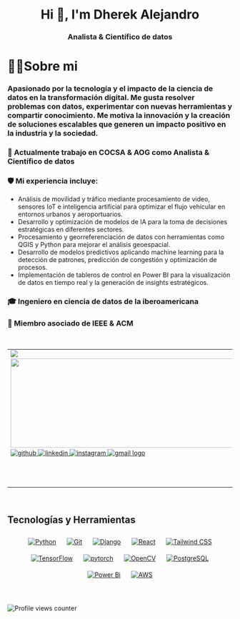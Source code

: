 <h1 align="center">Hi 👋, I'm Dherek Alejandro</h1>
<h3 align="center"> Analista & Científico de datos </h3>



<h1>👨‍💻Sobre mi</h1>

<h3> Apasionado por la tecnología y el impacto de la ciencia de datos en la transformación digital. Me gusta resolver problemas con datos, experimentar con nuevas herramientas y compartir conocimiento. Me motiva la innovación y la creación de soluciones escalables que generen un impacto positivo en la industria y la sociedad.</h3>

<h3>🔭 Actualmente trabajo en COCSA & AOG como Analista & Científico de datos </h3>
<h3>🛡 Mi experiencia incluye:</h3>
        <ul>
            <li>Análisis de movilidad y tráfico mediante procesamiento de video, sensores IoT e inteligencia artificial para optimizar el flujo vehicular en entornos urbanos y aeroportuarios.</li>
            <li>Desarrollo y optimización de modelos de IA para la toma de decisiones estratégicas en diferentes sectores.</li>
            <li>Procesamiento y georreferenciación de datos con herramientas como QGIS y Python para mejorar el análisis geoespacial.</li>
            <li>Desarrollo de modelos predictivos aplicando machine learning para la detección de patrones, predicción de congestión y optimización de procesos.</li>
            <li>Implementación de tableros de control en Power BI para la visualización de datos en tiempo real y la generación de insights estratégicos.</li>
        </ul>

<h3>🎓 Ingeniero en ciencia de datos de la iberoamericana</h3>
<h3>🤝 Miembro asociado de IEEE & ACM</h3>





<br/>  

<table width="100%">
        <tr>
        <td valign="top" width="60%">
        <img src="https://www.kaggle.com/static/images/site-logo.svg" height="40px"></img>        
<a href="https://www.kaggle.com/dherekalejandro">
       <img src="https://mai--kaggle-card--wdnwqn8bw5k9.code.run/dherekalejandro" width="500" height="200"></img>
 </a>
      <a href="https://github.com/dherekalejandro" target="_blank">
        <img src="https://img.shields.io/badge/github-%2324292e.svg?&style=for-the-badge&logo=github&logoColor=white" alt="github" style="margin-bottom: 5px;" />
      </a>
      <a href="https://linkedin.com/in/dherekalejandro" target="_blank">
        <img src="https://img.shields.io/badge/linkedin-%231E77B5.svg?&style=for-the-badge&logo=linkedin&logoColor=white" alt="linkedin" style="margin-bottom: 5px;" />
      </a>
      <a href="https://instagram.com/dherekalejandro" target="_blank">
        <img src="https://img.shields.io/badge/instagram-%23000000.svg?&style=for-the-badge&logo=instagram&logoColor=white" alt="instagram" style="margin-bottom: 5px;" />
      </a>
      <a href="mailto:dherek.alejandro@gmail.com">
          <img src="https://img.shields.io/static/v1?message=gmail&logo=gmail&label=dherekalejandro&color=D14836&logoColor=white&labelColor=&style=for-the-badge" alt="gmail logo" style="margin-bottom: 5px;"  />
      </a>
    </td>
    <td valign="top" width="40%" align="center">
      <img height="300" src="/Resources/PyGroup.png" alt="PyGroup" />
    </td>
        
  </tr>
</table>  

<br/>



## Tecnologías y Herramientas  
<div align="center">  
<a href="https://www.python.org/" target="_blank"><img style="margin: 10px" src="https://profilinator.rishav.dev/skills-assets/python-original.svg" alt="Python" height="25" /></a>  
<a href="https://github.com/" target="_blank"><img style="margin: 10px" src="https://profilinator.rishav.dev/skills-assets/git-scm-icon.svg" alt="Git" height="25" /></a>  
<a href="https://www.djangoproject.com/" target="_blank"><img style="margin: 10px" src="https://profilinator.rishav.dev/skills-assets/django-original.svg" alt="Django" height="25" /></a>  
<a href="https://reactjs.org/" target="_blank"><img style="margin: 10px" src="https://profilinator.rishav.dev/skills-assets/react-original-wordmark.svg" alt="React" height="25" /></a>  
<a href="https://www.tailwindcss.com/" target="_blank"><img style="margin: 10px" src="https://profilinator.rishav.dev/skills-assets/tailwindcss.svg" alt="Tailwind CSS" height="25" /></a>  
<a href="https://www.tensorflow.org/" target="_blank"><img style="margin: 10px" src="https://profilinator.rishav.dev/skills-assets/tensorflow-icon.svg" alt="TensorFlow" height="25" /></a>  
<a href="https://pytorch.org/" target="_blank"><img style="margin: 10px" src="https://profilinator.rishav.dev/skills-assets/pytorch-icon.svg" alt="pytorch" height="25" /></a>  
<a href="https://opencv.org/" target="_blank"><img style="margin: 10px" src="https://profilinator.rishav.dev/skills-assets/opencv-icon.svg" alt="OpenCV" height="25" /></a>  
<a href="https://www.postgresql.org/" target="_blank"><img style="margin: 10px" src="https://profilinator.rishav.dev/skills-assets/postgresql-original-wordmark.svg" alt="PostgreSQL" height="25" /></a>  
<a href="https://powerbi.microsoft.com/en-us/" target="_blank"><img style="margin: 10px" src="https://profilinator.rishav.dev/skills-assets/powerbi.png" alt="Power Bi" height="25" /></a>  
<a href="https://aws.amazon.com/" target="_blank"><img style="margin: 10px" src="https://profilinator.rishav.dev/skills-assets/amazonwebservices-original-wordmark.svg" alt="AWS" height="25" /></a>  
</div>  

<br/>  


 

<br/>  

![Profile views counter](https://komarev.com/ghpvc/?username=dherekalejandro&&style=flat-square)  
  

<br/>  


